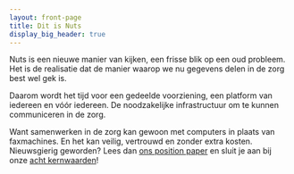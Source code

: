 ```yaml
---
layout: front-page
title: Dit is Nuts
display_big_header: true
---
```


Nuts is een nieuwe manier van kijken, een frisse blik op een oud probleem. Het is de realisatie dat de manier waarop we nu gegevens delen in de zorg best wel gek is.

Daarom wordt het tijd voor een gedeelde voorziening, een platform van iedereen en vóór iedereen. De noodzakelijke infrastructuur om te kunnen communiceren in de zorg.

Want samenwerken in de zorg kan gewoon met computers in plaats van faxmachines. En het kan veilig, vertrouwd en zonder extra kosten. Nieuwsgierig geworden? Lees dan [ons position paper](position-paper) en sluit je aan bij onze [acht kernwaarden](manifest)!
